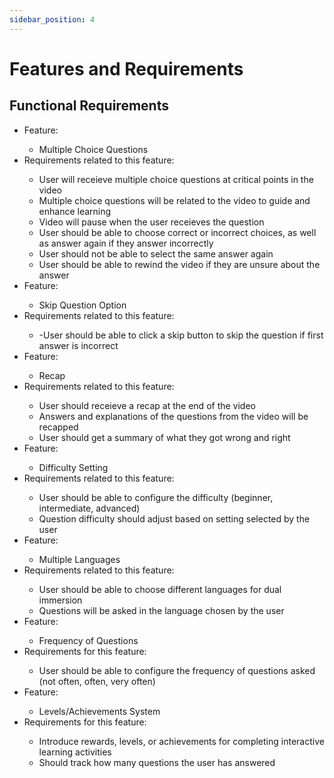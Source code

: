 ```yaml
---
sidebar_position: 4
---
```


# Features and Requirements
## Functional Requirements
<ul>
    <li>Feature:</li>
        <ul>
            <li> Multiple Choice Questions</li>
        </ul>
    <li>Requirements related to this feature:</li>
        <ul>
            <li>User will receieve multiple choice questions at critical points in the video</li>
            <li>Multiple choice questions will be related to the video to guide and enhance learning</li>
            <li>Video will pause when the user receieves the question</li>
            <li>User should be able to choose correct or incorrect choices, as well as answer again if they answer incorrectly</li>
            <li>User should not be able to select the same answer again</li>
            <li>User should be able to rewind the video if they are unsure about the answer</li>
        </ul>
    <li>Feature:</li>
        <ul>
            <li>Skip Question Option</li>
        </ul>
    <li>Requirements related to this feature:</li>
        <ul>
            <li>-User should be able to click a skip button to skip the question if first answer is incorrect </li>
        </ul>
    <li>Feature:</li>
        <ul>
            <li>Recap</li>
        </ul>
    <li>Requirements related to this feature:</li>
        <ul>
            <li>User should receieve a recap at the end of the video</li>
            <li>Answers and explanations of the questions from the video will be recapped</li> 
            <li>User should get a summary of what they got wrong and right</li>
        </ul>
    <li>Feature:</li>
        <ul>
            <li>Difficulty Setting</li>
        </ul>
    <li>Requirements related to this feature:</li>
        <ul>
            <li>User should be able to configure the difficulty (beginner, intermediate, advanced)</li>
            <li>Question difficulty should adjust based on setting selected by the user</li>
        </ul>
    <li>Feature:</li>
        <ul>
            <li>Multiple Languages</li>
        </ul>
    <li>Requirements related to this feature:</li>
        <ul>
            <li>User should be able to choose different languages for dual immersion</li>
            <li>Questions will be asked in the language chosen by the user</li>
        </ul>
    <li>Feature:</li>
        <ul>
            <li>Frequency of Questions</li>
        </ul>
    <li>Requirements for this feature:</li>
        <ul>
            <li>User should be able to configure the frequency of questions asked (not often, often, very often)</li>
        </ul>
    <li>Feature:</li>
        <ul>
            <li>Levels/Achievements System</li>
        </ul>
    <li>Requirements for this feature:</li>
        <ul>
            <li>Introduce rewards, levels, or achievements for completing interactive learning activities</li>
            <li>Should track how many questions the user has answered</li>
        </ul>
</ul>
